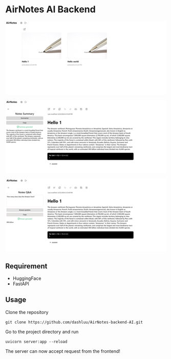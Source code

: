 # AirNotes AI Backend

![img.png](screenshots/screenshot1.png)

![img.png](screenshots/screenshot2.png)

![img.png](screenshots/screenshot3.png)

## Requirement
* HuggingFace
* FastAPI

## Usage
Clone the repository

```angular2html
git clone https://github.com/dashluu/AirNotes-backend-AI.git
```

Go to the project directory and run

```angular2html
uvicorn server:app --reload
```

The server can now accept request from the frontend!